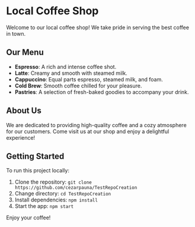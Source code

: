 # Local Coffee Shop

Welcome to our local coffee shop! We take pride in serving the best coffee in town.

## Our Menu
- **Espresso**: A rich and intense coffee shot.
- **Latte**: Creamy and smooth with steamed milk.
- **Cappuccino**: Equal parts espresso, steamed milk, and foam.
- **Cold Brew**: Smooth coffee chilled for your pleasure.
- **Pastries**: A selection of fresh-baked goodies to accompany your drink.

## About Us
We are dedicated to providing high-quality coffee and a cozy atmosphere for our customers. Come visit us at our shop and enjoy a delightful experience!

## Getting Started
To run this project locally:
1. Clone the repository: `git clone https://github.com/cezarpauna/TestRepoCreation`
2. Change directory: `cd TestRepoCreation`
3. Install dependencies: `npm install`
4. Start the app: `npm start`

Enjoy your coffee!